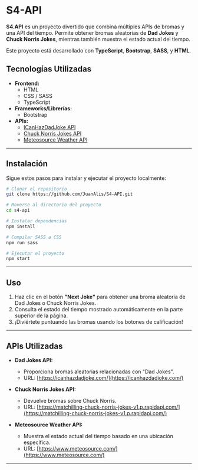 # S4-API
**S4.API** es un proyecto divertido que combina múltiples APIs de bromas y una API del tiempo. Permite obtener bromas aleatorias de **Dad Jokes** y **Chuck Norris Jokes**, mientras también muestra el estado actual del tiempo. 

Este proyecto está desarrollado con **TypeScript**, **Bootstrap**, **SASS**, y **HTML**.

## Tecnologías Utilizadas

- **Frontend:**
  - HTML
  - CSS / SASS
  - TypeScript
- **Frameworks/Librerías:**
  - Bootstrap
- **APIs:**
  - [ICanHazDadJoke API](https://icanhazdadjoke.com/)
  - [Chuck Norris Jokes API](https://matchilling-chuck-norris-jokes-v1.p.rapidapi.com/)
  - [Meteosource Weather API](https://www.meteosource.com/)

---

## Instalación

Sigue estos pasos para instalar y ejecutar el proyecto localmente:

```bash
# Clonar el repositorio
git clone https://github.com/JuanAlis/S4-API.git

# Moverse al directorio del proyecto
cd s4-api

# Instalar dependencias
npm install

# Compilar SASS a CSS
npm run sass

# Ejecutar el proyecto
npm start
```

---

## Uso

1. Haz clic en el botón **"Next Joke"** para obtener una broma aleatoria de Dad Jokes o Chuck Norris Jokes.
2. Consulta el estado del tiempo mostrado automáticamente en la parte superior de la página.
3. ¡Diviértete puntuando las bromas usando los botones de calificación!

---

## APIs Utilizadas

- **Dad Jokes API:**
  - Proporciona bromas aleatorias relacionadas con "Dad Jokes".
  - URL: [https://icanhazdadjoke.com/](https://icanhazdadjoke.com/)

- **Chuck Norris Jokes API:**
  - Devuelve bromas sobre Chuck Norris.
  - URL: [https://matchilling-chuck-norris-jokes-v1.p.rapidapi.com/](https://matchilling-chuck-norris-jokes-v1.p.rapidapi.com/)

- **Meteosource Weather API:**
  - Muestra el estado actual del tiempo basado en una ubicación específica.
  - URL: [https://www.meteosource.com/](https://www.meteosource.com/)

---
